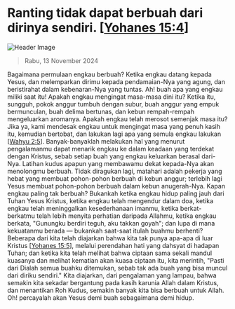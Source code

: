 
# Ranting tidak dapat berbuah dari dirinya sendiri. [[Yohanes 15:4](http://alkitab.sabda.org/?Yohanes%2015:4)]

![Header Image](https://alkitab.app/slice/sunrise.jpg)

> Rabu, 13 November 2024

Bagaimana permulaan engkau berbuah? Ketika engkau datang kepada Yesus, dan melemparkan dirimu kepada pendamaian-Nya yang agung, dan beristirahat dalam kebenaran-Nya yang tuntas. Ah! buah apa yang engkau miliki saat itu! Apakah engkau mengingat masa-masa dini itu? Ketika itu, sungguh, pokok anggur tumbuh dengan subur, buah anggur yang empuk bermunculan, buah delima bertunas, dan kebun rempah-rempah mengeluarkan aromanya. Apakah engkau telah merosot semenjak masa itu? Jika ya, kami mendesak engkau untuk mengingat masa yang penuh kasih itu, kemudian bertobat, dan lakukan lagi apa yang semula engkau lakukan [[Wahyu 2:5](http://alkitab.sabda.org/?Wahyu%202:5)]. Banyak-banyaklah melakukan hal yang menurut pengalamanmu dapat menarik engkau ke dalam keadaan yang terdekat dengan Kristus, sebab setiap buah yang engkau keluarkan berasal dari-Nya. Latihan kudus apapun yang membawamu dekat kepada-Nya akan menolongmu berbuah. Tidak diragukan lagi, matahari adalah pekerja yang hebat yang membuat pohon-pohon berbuah di kebun anggur; terlebih lagi Yesus membuat pohon-pohon berbuah dalam kebun anugerah-Nya. Kapan engkau paling tak berbuah? Bukankah ketika engkau hidup paling jauh dari Tuhan Yesus Kristus, ketika engkau telah mengendur dalam doa, ketika engkau telah meninggalkan kesederhanaan imanmu, ketika berkat-berkatmu telah lebih menyita perhatian daripada Allahmu, ketika engkau berkata, "Gunungku berdiri teguh, aku takkan goyah"; dan lupa di mana kekuatanmu berada — bukankah saat-saat itulah buahmu berhenti? Beberapa dari kita telah diajarkan bahwa kita tak punya apa-apa di luar Kristus [[Yohanes 15:5](http://alkitab.sabda.org/?Yohanes%2015:5)], melalui perendahan hati yang dahsyat di hadapan Tuhan; dan ketika kita telah melihat bahwa ciptaan sama sekali mandul kuasanya dan melihat kematian akan kuasa ciptaan itu, kita merintih, "Pasti dari Dialah semua buahku ditemukan, sebab tak ada buah yang bisa muncul dari diriku sendiri." Kita diajarkan, dari pengalaman yang lampau, bahwa semakin kita sekadar bergantung pada kasih karunia Allah dalam Kristus, dan menantikan Roh Kudus, semakin banyak kita bisa berbuah untuk Allah. Oh! percayalah akan Yesus demi buah sebagaimana demi hidup.
    